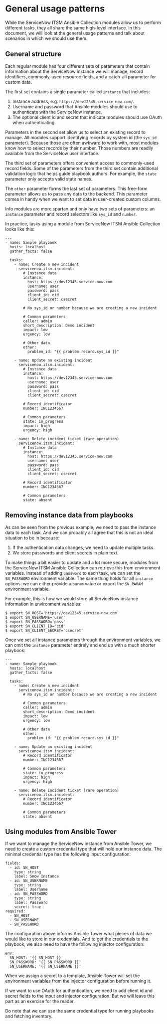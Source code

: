# General usage patterns

While the ServiceNow ITSM Ansible Collection modules allow us to perform
different tasks, they all share the same high-level interface. In this
document, we will look at the general usage patterns and talk about scenarios
in which we should use them.


## General structure

Each regular module has four different sets of parameters that contain
information about the ServiceNow instance we will manage, record identifiers,
commonly-used resource fields, and a catch-all parameter for custom data.

The first set contains a single parameter called `instance` that includes:

 1. Instance address, e.g. `https://dev12345.service-now.com/`.
 2. Username and password that Ansible modules should use to authenticate with
    the ServiceNow instance.
 3. The optional client id and secret that indicate modules should use OAuth
    when authenticating.

Parameters in the second set allow us to select an existing record to manage.
All modules support identifying records by system id (the `sys_id` parameter).
Because those are often awkward to work with, most modules know how to select
records by their number. Those numbers are readily available from the
ServiceNow user interface.

The third set of parameters offers convenient access to commonly-used record
fields. Some of the parameters from the third set contain additional validation
logic that helps guide playbook authors. For example, the `state` parameter
only accepts valid state names.

The `other` parameter forms the last set of parameters. This free-form
parameter allows us to pass any data to the backend. This parameter comes in
handy when we want to set data in user-created custom columns.

Info modules are more spartan and only have two sets of parameters: an
`instance` parameter and record selectors like `sys_id` and `number`.

In practice, tasks using a module from ServiceNow ITSM Ansible Collection looks
like this:

    ---
    - name: Sample playbook
      hosts: localhost
      gather_facts: false

      tasks:
        - name: Create a new incident
          servicenow.itsm.incident:
            # Instance data
            instance:
              host: https://dev12345.service-now.com
              username: user
              password: pass
              client_id: cid
              client_secret: csecret

            # No sys_id or number because we are creating a new incident

            # Common parameters
            caller: admin
            short_description: Demo incident
            impact: low
            urgency: low

            # Other data
            other:
              problem_id: "{{ problem.record.sys_id }}"

        - name: Update an existing incident
          servicenow.itsm.incident:
            # Instance data
            instance:
              host: https://dev12345.service-now.com
              username: user
              password: pass
              client_id: cid
              client_secret: csecret

            # Record identificator
            number: INC1234567

            # Common parameters
            state: in_progress
            impact: high
            urgency: high

        - name: Delete incident ticket (rare operation)
          servicenow.itsm.incident:
            # Instance data
            instance:
              host: https://dev12345.service-now.com
              username: user
              password: pass
              client_id: cid
              client_secret: csecret

            # Record identificator
            number: INC1234567

            # Common parameters
            state: absent


## Removing instance data from playbooks

As can be seen from the previous example, we need to pass the instance data to
each task. And we can probably all agree that this is not an ideal situation to
be in because:

 1. If the authentication data changes, we need to update multiple tasks.
 2. We store passwords and client secrets in plain text.

To make things a bit easier to update and a lot more secure, modules from the
ServiceNow ITSM Ansible Collection can retrieve this from environment
variables. Instead of adding `password` to each task, we can set the
`SN_PASSWORD` environment variable. The same thing holds for all `instance`
options: we can either provide a `param` value or export the `SN_PARAM`
environment variable.

For example, this is how we would store all ServiceNow instance information in
environment variables:

    $ export SN_HOST='https://dev12345.service-now.com'
    $ export SN_USERNAME='user'
    $ export SN_PASSWORD='pass'
    $ export SN_CLIENT_ID='cid'
    $ export SN_CLIENT_SECRET='csecret'

Once we set all instance parameters through the environment variables, we can
omit the `instance` parameter entirely and end up with a much shorter playbook:

    ---
    - name: Sample playbook
      hosts: localhost
      gather_facts: false

      tasks:
        - name: Create a new incident
          servicenow.itsm.incident:
            # No sys_id or number because we are creating a new incident

            # Common parameters
            caller: admin
            short_description: Demo incident
            impact: low
            urgency: low

            # Other data
            other:
              problem_id: "{{ problem.record.sys_id }}"

        - name: Update an existing incident
          servicenow.itsm.incident:
            # Record identificator
            number: INC1234567

            # Common parameters
            state: in_progress
            impact: high
            urgency: high

        - name: Delete incident ticket (rare operation)
          servicenow.itsm.incident:
            # Record identificator
            number: INC1234567

            # Common parameters
            state: absent


## Using modules from Ansible Tower

If we want to manage the ServiceNow instance from Ansible Tower, we need to
create a custom credential type that will hold our instance data. The minimal
credential type has the following input configuration:

    fields:
      - id: SN_HOST
        type: string
        label: Snow Instance
      - id: SN_USERNAME
        type: string
        label: Username
      - id: SN_PASSWORD
        type: string
        label: Password
        secret: true
    required:
      - SN_HOST
      - SN_USERNAME
      - SN_PASSWORD

The configuration above informs Ansible Tower what pieces of data we would like
to store in our credentials. And to get the credentials to the playbook, we
also need to have the following injector configuration:

    env:
      SN_HOST: '{{ SN_HOST }}'
      SN_PASSWORD: '{{ SN_PASSWORD }}'
      SN_USERNAME: '{{ SN_USERNAME }}'

When we assign a secret to a template, Ansible Tower will set the environment
variables from the injector configuration before running it.

If we want to use OAuth for authentication, we need to add client id and secret
fields to the input and injector configuration. But we will leave this part as
an exercise for the reader.

Do note that we can use the same credential type for running playbooks and
fetching inventory.
